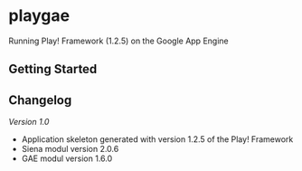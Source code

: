 playgae
=======

Running Play! Framework (1.2.5) on the Google App Engine

Getting Started
---------------

Changelog
---------

_Version 1.0_

* Application skeleton generated with version 1.2.5 of the Play! Framework
* Siena modul version 2.0.6
* GAE modul version 1.6.0
